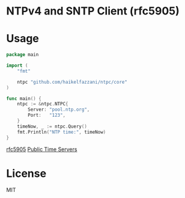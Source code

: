 # NTPv4 and SNTP Client (rfc5905)

# Usage

```go
package main

import (
	"fmt"

	ntpc "github.com/haikelfazzani/ntpc/core"
)

func main() {
	ntpc := &ntpc.NTPC{
		Server: "pool.ntp.org",
		Port:   "123",
	}
	timeNow, _ := ntpc.Query()
	fmt.Println("NTP time:", timeNow)
}
```

[rfc5905](https://datatracker.ietf.org/doc/rfc5905/)
[Public Time Servers](https://gist.github.com/mutin-sa/eea1c396b1e610a2da1e5550d94b0453)

# License

MIT
